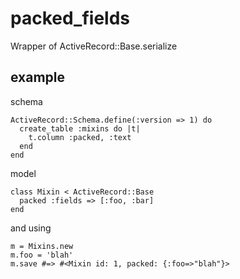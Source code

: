 packed_fields
============

Wrapper of ActiveRecord::Base.serialize 

example
-------

schema

    ActiveRecord::Schema.define(:version => 1) do
      create_table :mixins do |t|
        t.column :packed, :text
      end
    end

model

    class Mixin < ActiveRecord::Base
      packed :fields => [:foo, :bar]
    end

and using

    m = Mixins.new
    m.foo = 'blah'
    m.save #=> #<Mixin id: 1, packed: {:foo=>"blah"}>

